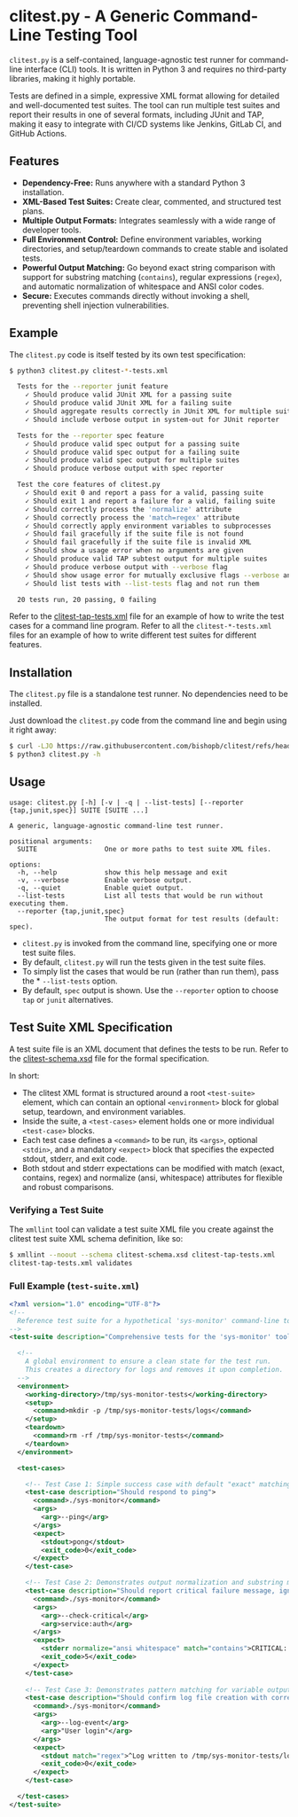 # clitest.py - A Generic Command-Line Testing Tool

`clitest.py` is a self-contained, language-agnostic test runner for command-line interface (CLI) tools. It is written in Python 3 and requires no third-party libraries, making it highly portable.

Tests are defined in a simple, expressive XML format allowing for detailed and well-documented test suites. The tool can run multiple test suites and report their results in one of several formats, including JUnit and TAP, making it easy to integrate with CI/CD systems like Jenkins, GitLab CI, and GitHub Actions.

## Features

* **Dependency-Free:** Runs anywhere with a standard Python 3 installation.
* **XML-Based Test Suites:** Create clear, commented, and structured test plans.
* **Multiple Output Formats:** Integrates seamlessly with a wide range of developer tools.
* **Full Environment Control:** Define environment variables, working directories, and setup/teardown commands to create stable and isolated tests.
* **Powerful Output Matching:** Go beyond exact string comparison with support for substring matching (`contains`), regular expressions (`regex`), and automatic normalization of whitespace and ANSI color codes.
* **Secure:** Executes commands directly without invoking a shell, preventing shell injection vulnerabilities.

## Example

The `clitest.py` code is itself tested by its own test specification:

```sh
$ python3 clitest.py clitest-*-tests.xml

  Tests for the --reporter junit feature
    ✓ Should produce valid JUnit XML for a passing suite
    ✓ Should produce valid JUnit XML for a failing suite
    ✓ Should aggregate results correctly in JUnit XML for multiple suites
    ✓ Should include verbose output in system-out for JUnit reporter

  Tests for the --reporter spec feature
    ✓ Should produce valid spec output for a passing suite
    ✓ Should produce valid spec output for a failing suite
    ✓ Should produce valid spec output for multiple suites
    ✓ Should produce verbose output with spec reporter

  Test the core features of clitest.py
    ✓ Should exit 0 and report a pass for a valid, passing suite
    ✓ Should exit 1 and report a failure for a valid, failing suite
    ✓ Should correctly process the 'normalize' attribute
    ✓ Should correctly process the 'match=regex' attribute
    ✓ Should correctly apply environment variables to subprocesses
    ✓ Should fail gracefully if the suite file is not found
    ✓ Should fail gracefully if the suite file is invalid XML
    ✓ Should show a usage error when no arguments are given
    ✓ Should produce valid TAP subtest output for multiple suites
    ✓ Should produce verbose output with --verbose flag
    ✓ Should show usage error for mutually exclusive flags --verbose and --quiet
    ✓ Should list tests with --list-tests flag and not run them

  20 tests run, 20 passing, 0 failing
```

Refer to the [clitest-tap-tests.xml](./clitest-tap-tests.xml) file for an example of how to write the test cases for a command line program. Refer to all the `clitest-*-tests.xml` files for an example of how to write different test suites for different features.

## Installation

The `clitest.py` file is a standalone test runner. No dependencies need to be installed.

Just download the `clitest.py` code from the command line and begin using it right away:

```sh
$ curl -LJO https://raw.githubusercontent.com/bishopb/clitest/refs/heads/main/clitest.py
$ python3 clitest.py -h
```

## Usage

```
usage: clitest.py [-h] [-v | -q | --list-tests] [--reporter {tap,junit,spec}] SUITE [SUITE ...]

A generic, language-agnostic command-line test runner.

positional arguments:
  SUITE                 One or more paths to test suite XML files.

options:
  -h, --help            show this help message and exit
  -v, --verbose         Enable verbose output.
  -q, --quiet           Enable quiet output.
  --list-tests          List all tests that would be run without executing them.
  --reporter {tap,junit,spec}
                        The output format for test results (default: spec).
```

* `clitest.py` is invoked from the command line, specifying one or more test suite files.
* By default, `clitest.py` will run the tests given in the test suite files.
* To simply list the cases that would be run (rather than run them), pass the * `--list-tests` option.
* By default, `spec` output is shown. Use the `--reporter` option to choose `tap` or `junit` alternatives.

## Test Suite XML Specification

A test suite file is an XML document that defines the tests to be run. Refer to the [clitest-schema.xsd](./clitest-schema.xsd) file for the formal specification.

In short:
* The clitest XML format is structured around a root `<test-suite>` element, which can contain an optional `<environment>` block for global setup, teardown, and environment variables.
* Inside the suite, a `<test-cases>` element holds one or more individual `<test-case>` blocks.
* Each test case defines a `<command>` to be run, its `<args>`, optional `<stdin>`, and a mandatory `<expect>` block that specifies the expected stdout, stderr, and exit code.
* Both stdout and stderr expectations can be modified with match (exact, contains, regex) and normalize (ansi, whitespace) attributes for flexible and robust comparisons.

### Verifying a Test Suite

The `xmllint` tool can validate a test suite XML file you create against the clitest test suite XML schema definition, like so:

```sh
$ xmllint --noout --schema clitest-schema.xsd clitest-tap-tests.xml
clitest-tap-tests.xml validates
```

### Full Example (`test-suite.xml`)

```xml
<?xml version="1.0" encoding="UTF-8"?>
<!-- 
  Reference test suite for a hypothetical 'sys-monitor' command-line tool.
-->
<test-suite description="Comprehensive tests for the 'sys-monitor' tool">

  <!-- 
    A global environment to ensure a clean state for the test run.
    This creates a directory for logs and removes it upon completion.
  -->
  <environment>
    <working-directory>/tmp/sys-monitor-tests</working-directory>
    <setup>
      <command>mkdir -p /tmp/sys-monitor-tests/logs</command>
    </setup>
    <teardown>
      <command>rm -rf /tmp/sys-monitor-tests</command>
    </teardown>
  </environment>

  <test-cases>

    <!-- Test Case 1: Simple success case with default "exact" matching. -->
    <test-case description="Should respond to ping">
      <command>./sys-monitor</command>
      <args>
        <arg>--ping</arg>
      </args>
      <expect>
        <stdout>pong</stdout>
        <exit_code>0</exit_code>
      </expect>
    </test-case>

    <!-- Test Case 2: Demonstrates output normalization and substring matching. -->
    <test-case description="Should report critical failure message, ignoring formatting">
      <command>./sys-monitor</command>
      <args>
        <arg>--check-critical</arg>
        <arg>service:auth</arg>
      </args>
      <expect>
        <stderr normalize="ansi whitespace" match="contains">CRITICAL: Service 'auth' is non-responsive.</stderr>
        <exit_code>5</exit_code>
      </expect>
    </test-case>
    
    <!-- Test Case 3: Demonstrates pattern matching for variable output. -->
    <test-case description="Should confirm log file creation with correct format">
      <command>./sys-monitor</command>
      <args>
        <arg>--log-event</arg>
        <arg>"User login"</arg>
      </args>
      <expect>
        <stdout match="regex">^Log written to /tmp/sys-monitor-tests/logs/\d{4}-\d{2}-\d{2}-\d{6}\.log$</stdout>
        <exit_code>0</exit_code>
      </expect>
    </test-case>

  </test-cases>
</test-suite>
```
